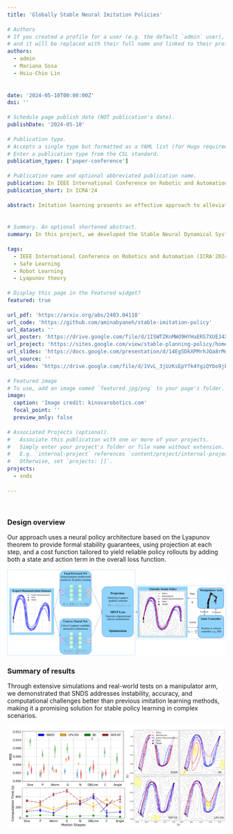 ```yaml
---
title: 'Globally Stable Neural Imitation Policies'

# Authors
# If you created a profile for a user (e.g. the default `admin` user), write the username (folder name) here
# and it will be replaced with their full name and linked to their profile.
authors:
  - admin
  - Mariana Sosa
  - Hsiu-Chin Lin


date: '2024-05-10T00:00:00Z'
doi: ''

# Schedule page publish date (NOT publication's date).
publishDate: '2024-05-10'

# Publication type.
# Accepts a single type but formatted as a YAML list (for Hugo requirements).
# Enter a publication type from the CSL standard.
publication_types: ['paper-conference']

# Publication name and optional abbreviated publication name.
publication: In IEEE International Conference on Robotic and Automation, 2024
publication_short: In ICRA'24

abstract: Imitation learning presents an effective approach to alleviate the resource-intensive and time-consuming nature of policy learning from scratch in the solution space. Even though the resulting policy can mimic expert demonstrations reliably, it often lacks predictability in unexplored regions of the state-space, giving rise to significant safety concerns in the face of perturbations. To address these challenges, we introduce the Stable Neural Dynamical System (SNDS), an imitation learning regime which produces a policy with formal stability guarantees. We deploy a neural policy architecture that facilitates the representation of stability based on Lyapunov theorem, and jointly train the policy and its corresponding Lyapunov candidate to ensure global stability. We validate our approach by conducting extensive experiments in simulation and successfully deploying the trained policies on a real-world manipulator arm. The experimental results demonstrate that our method overcomes the instability, accuracy, and computational intensity problems associated with previous imitation learning methods, making our method a promising solution for stable policy learning in complex planning scenarios.


# Summary. An optional shortened abstract.
summary: In this project, we developed the Stable Neural Dynamical System (SNDS) to improve imitation policies by ensuring stability of the trained policy. Our approach uses a neural policy architecture based on the Lyapunov theorem to provide formal stability guarantees. We jointly train the policy and a Lyapunov candidate to ensure global stability.

tags:
  - IEEE International Conference on Robotics and Automation (ICRA'2024)
  - Safe Learning
  - Robot Learning
  - Lyapunov theory

# Display this page in the Featured widget?
featured: true

url_pdf: 'https://arxiv.org/abs/2403.04118'
url_code: 'https://github.com/aminabyaneh/stable-imitation-policy'
url_dataset: ''
url_poster: 'https://drive.google.com/file/d/1ISWTZKnMWd9HYHaERS7XUEJ4XqioasLh/view?usp=sharing'
url_project: 'https://sites.google.com/view/stable-planning-policy/home'
url_slides: 'https://docs.google.com/presentation/d/14Eg5DkXPMrhJQa8rMqGuZFRG36uDOLWD/edit?usp=sharing&ouid=113296321850592254083&rtpof=true&sd=true'
url_source: ''
url_video: 'https://drive.google.com/file/d/1VvL_3jUzKsEpYfk4YgiQYbo9jbtV4Yqf/view?usp=sharing'

# Featured image
# To use, add an image named `featured.jpg/png` to your page's folder.
image:
  caption: 'Image credit: kinovarobotics.com'
  focal_point: ''
  preview_only: false

# Associated Projects (optional).
#   Associate this publication with one or more of your projects.
#   Simply enter your project's folder or file name without extension.
#   E.g. `internal-project` references `content/project/internal-project/index.md`.
#   Otherwise, set `projects: []`.
projects:
  - snds

---
```

<br>

### Design overview

Our approach uses a neural policy architecture based on the Lyapunov theorem to provide formal stability guarantees, using projection at each step, and a cost function tailored to yield reliable policy rollouts by adding both a state and action term in the overall loss function.

![SNDS design overview](snds_overview.png)

### Summary of results
Through extensive simulations and real-world tests on a manipulator arm, we demonstrated that SNDS addresses instability, accuracy, and computational challenges better than previous imitation learning methods, making it a promising solution for stable policy learning in complex scenarios.

![SNDS results summary](snds_results.png)
